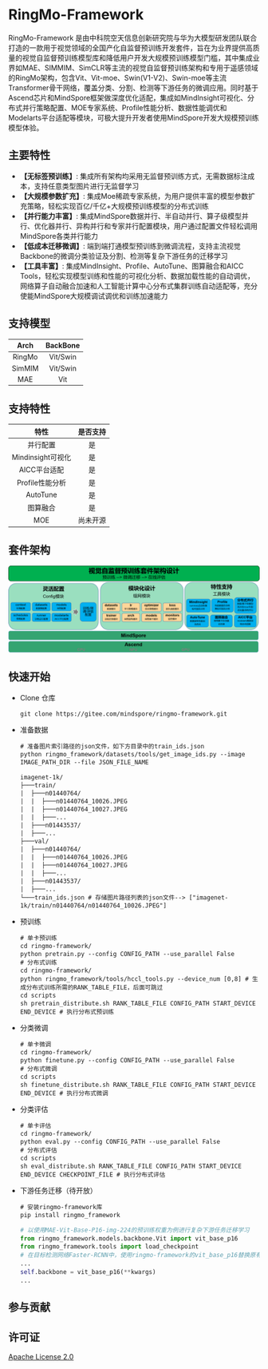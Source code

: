 # RingMo-Framework

RingMo-Framework 是由中科院空天信息创新研究院与华为大模型研发团队联合打造的一款用于视觉领域的全国产化自监督预训练开发套件，旨在为业界提供高质量的视觉自监督预训练模型库和降低用户开发大规模预训练模型门槛，其中集成业界如MAE、SIMMIM、SimCLR等主流的视觉自监督预训练架构和专用于遥感领域的RingMo架构，包含Vit、Vit-moe、Swin(V1-V2)、Swin-moe等主流Transformer骨干网络，覆盖分类、分割、检测等下游任务的微调应用。同时基于Ascend芯片和MindSpore框架做深度优化适配，集成如MindInsight可视化、分布式并行策略配置、MOE专家系统、Profile性能分析、数据性能调优和Modelarts平台适配等模块，可极大提升开发者使用MindSpore开发大规模预训练模型体验。

## 主要特性

* **【无标签预训练】**: 集成所有架构均采用无监督预训练方式，无需数据标注成本，支持任意类型图片进行无监督学习
* **【大规模参数扩充】**: 集成Moe稀疏专家系统，为用户提供丰富的模型参数扩充策略，轻松实现百亿/千亿+大规模预训练模型的分布式训练
* **【并行能力丰富】**: 集成MindSpore数据并行、半自动并行、算子级模型并行、优化器并行、异构并行和专家并行配置模块，用户通过配置文件轻松调用MindSpore各类并行能力
* **【低成本迁移微调】**: 端到端打通模型预训练到微调流程，支持主流视觉Backbone的微调分类验证及分割、检测等复杂下游任务的迁移学习
* **【工具丰富】**: 集成MindInsight、Profile、AutoTune、图算融合和AICC Tools，轻松实现模型训练和性能的可视化分析、数据加载性能的自动调优，网络算子自动融合加速和人工智能计算中心分布式集群训练自动适配等，充分使能MindSpore大规模调试调优和训练加速能力

## 支持模型

| Arch  | BackBone |
| :---: | :------: |
| RingMo | Vit/Swin |
| SimMIM | Vit/Swin |
| MAE | Vit |

## 支持特性

| 特性  | 是否支持 |
| :---: | :------: |
| 并行配置 | 是 |
| Mindinsight可视化 | 是 |
| AICC平台适配 | 是 |
| Profile性能分析 | 是 |
| AutoTune | 是 |
| 图算融合 | 是 |
| MOE | 尚未开源 |

## 套件架构

![套件架构设计](repo/img.png)

## 快速开始

* Clone 仓库

  ```shell
  git clone https://gitee.com/mindspore/ringmo-framework.git
  ```

* 准备数据

  ```shell
  # 准备图片索引路径的json文件，如下方目录中的train_ids.json
  python ringmo_framework/datasets/tools/get_image_ids.py --image IMAGE_PATH_DIR --file JSON_FILE_NAME
  ```

  ```text
  imagenet-1k/
  ├───train/
  |  ├───n01440764/
  |  |  ├───n01440764_10026.JPEG
  |  |  ├───n01440764_10027.JPEG
  |  |  ├───...
  |  ├───n01443537/
  |  ├───...
  ├───val/
  |  ├───n01440764/
  |  |  ├───n01440764_10026.JPEG
  |  |  ├───n01440764_10027.JPEG
  |  |  ├───...
  |  ├───n01443537/
  |  ├───...
  └───train_ids.json # 存储图片路径列表的json文件--> ["imagenet-1k/train/n01440764/n01440764_10026.JPEG"]
  ```

* 预训练

  ```shell
  # 单卡预训练
  cd ringmo-framework/
  python pretrain.py --config CONFIG_PATH --use_parallel False
  # 分布式训练
  cd ringmo-framework/
  python ringmo_framework/tools/hccl_tools.py --device_num [0,8] # 生成分布式训练所需的RANK_TABLE_FILE，后面可跳过
  cd scripts
  sh pretrain_distribute.sh RANK_TABLE_FILE CONFIG_PATH START_DEVICE END_DEVICE # 执行分布式预训练
  ```

* 分类微调

  ```shell
  # 单卡微调
  cd ringmo-framework/
  python finetune.py --config CONFIG_PATH --use_parallel False
  # 分布式微调
  cd scripts
  sh finetune_distribute.sh RANK_TABLE_FILE CONFIG_PATH START_DEVICE END_DEVICE # 执行分布式微调
  ```

* 分类评估

  ```shell
  # 单卡评估
  cd ringmo-framework/
  python eval.py --config CONFIG_PATH --use_parallel False
  # 分布式评估
  cd scripts
  sh eval_distribute.sh RANK_TABLE_FILE CONFIG_PATH START_DEVICE END_DEVICE CHECKPOINT_FILE # 执行分布式评估
  ```

* 下游任务迁移（待开放）

  ```shell
  # 安装ringmo-framework库
  pip install ringmo_framework
  ```

  ```python
  # 以使用MAE-Vit-Base-P16-img-224的预训练权重为例进行复杂下游任务迁移学习
  from ringmo_framework.models.backbone.Vit import vit_base_p16
  from ringmo_framework.tools import load_checkpoint
  # 在目标检测网络Faster-RCNN中，使用ringmo-framework的vit_base_p16替换原有的resnet模型作为backbone
  ...
  self.backbone = vit_base_p16(**kwargs)
  ...
  ```

## 参与贡献

## 许可证

[Apache License 2.0](https://gitee.com/mindspore/ringmo-framework/blob/master/LICENSE)
